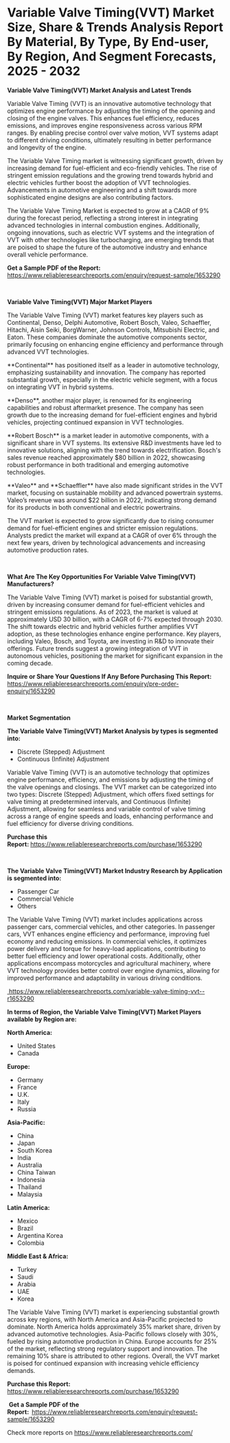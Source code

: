<p><h1>Variable Valve Timing(VVT) Market Size, Share & Trends Analysis Report By Material, By Type, By End-user, By Region, And Segment Forecasts, 2025 - 2032</h1></p><p><strong>Variable Valve Timing(VVT) Market Analysis and Latest Trends</strong></p>
<p><p>Variable Valve Timing (VVT) is an innovative automotive technology that optimizes engine performance by adjusting the timing of the opening and closing of the engine valves. This enhances fuel efficiency, reduces emissions, and improves engine responsiveness across various RPM ranges. By enabling precise control over valve motion, VVT systems adapt to different driving conditions, ultimately resulting in better performance and longevity of the engine.</p><p>The Variable Valve Timing market is witnessing significant growth, driven by increasing demand for fuel-efficient and eco-friendly vehicles. The rise of stringent emission regulations and the growing trend towards hybrid and electric vehicles further boost the adoption of VVT technologies. Advancements in automotive engineering and a shift towards more sophisticated engine designs are also contributing factors.</p><p>The Variable Valve Timing Market is expected to grow at a CAGR of 9% during the forecast period, reflecting a strong interest in integrating advanced technologies in internal combustion engines. Additionally, ongoing innovations, such as electric VVT systems and the integration of VVT with other technologies like turbocharging, are emerging trends that are poised to shape the future of the automotive industry and enhance overall vehicle performance.</p></p>
<p><strong>Get a Sample PDF of the Report:&nbsp;</strong> <a href="https://www.reliableresearchreports.com/enquiry/request-sample/1653290?utm_campaign=2960&utm_medium=2&utm_source=Github&utm_content=ia&utm_term=11042025&utm_id=variable-valve-timingvvt">https://www.reliableresearchreports.com/enquiry/request-sample/1653290</a></p>
<p>&nbsp;</p>
<p><strong>Variable Valve Timing(VVT) Major Market Players</strong></p>
<p><p>The Variable Valve Timing (VVT) market features key players such as Continental, Denso, Delphi Automotive, Robert Bosch, Valeo, Schaeffler, Hitachi, Aisin Seiki, BorgWarner, Johnson Controls, Mitsubishi Electric, and Eaton. These companies dominate the automotive components sector, primarily focusing on enhancing engine efficiency and performance through advanced VVT technologies.</p><p>**Continental** has positioned itself as a leader in automotive technology, emphasizing sustainability and innovation. The company has reported substantial growth, especially in the electric vehicle segment, with a focus on integrating VVT in hybrid systems. </p><p>**Denso**, another major player, is renowned for its engineering capabilities and robust aftermarket presence. The company has seen growth due to the increasing demand for fuel-efficient engines and hybrid vehicles, projecting continued expansion in VVT technologies.</p><p>**Robert Bosch** is a market leader in automotive components, with a significant share in VVT systems. Its extensive R&D investments have led to innovative solutions, aligning with the trend towards electrification. Bosch's sales revenue reached approximately $80 billion in 2022, showcasing robust performance in both traditional and emerging automotive technologies.</p><p>**Valeo** and **Schaeffler** have also made significant strides in the VVT market, focusing on sustainable mobility and advanced powertrain systems. Valeo’s revenue was around $22 billion in 2022, indicating strong demand for its products in both conventional and electric powertrains.</p><p>The VVT market is expected to grow significantly due to rising consumer demand for fuel-efficient engines and stricter emission regulations. Analysts predict the market will expand at a CAGR of over 6% through the next few years, driven by technological advancements and increasing automotive production rates.</p></p>
<p>&nbsp;</p>
<p><strong>What Are The Key Opportunities For Variable Valve Timing(VVT) Manufacturers?</strong></p>
<p><p>The Variable Valve Timing (VVT) market is poised for substantial growth, driven by increasing consumer demand for fuel-efficient vehicles and stringent emissions regulations. As of 2023, the market is valued at approximately USD 30 billion, with a CAGR of 6-7% expected through 2030. The shift towards electric and hybrid vehicles further amplifies VVT adoption, as these technologies enhance engine performance. Key players, including Valeo, Bosch, and Toyota, are investing in R&D to innovate their offerings. Future trends suggest a growing integration of VVT in autonomous vehicles, positioning the market for significant expansion in the coming decade.</p></p>
<p><strong>Inquire or Share Your Questions If Any Before Purchasing This Report:</strong> <a href="https://www.reliableresearchreports.com/enquiry/pre-order-enquiry/1653290?utm_campaign=2960&utm_medium=2&utm_source=Github&utm_content=ia&utm_term=11042025&utm_id=variable-valve-timingvvt">https://www.reliableresearchreports.com/enquiry/pre-order-enquiry/1653290</a></p>
<p>&nbsp;</p>
<p><strong>Market Segmentation</strong></p>
<p><strong>The Variable Valve Timing(VVT) Market Analysis by types is segmented into:</strong></p>
<p><ul><li>Discrete (Stepped) Adjustment</li><li>Continuous (Infinite) Adjustment</li></ul></p>
<p><p>Variable Valve Timing (VVT) is an automotive technology that optimizes engine performance, efficiency, and emissions by adjusting the timing of the valve openings and closings. The VVT market can be categorized into two types: Discrete (Stepped) Adjustment, which offers fixed settings for valve timing at predetermined intervals, and Continuous (Infinite) Adjustment, allowing for seamless and variable control of valve timing across a range of engine speeds and loads, enhancing performance and fuel efficiency for diverse driving conditions.</p></p>
<p><strong>Purchase this Report:&nbsp;</strong><a href="https://www.reliableresearchreports.com/purchase/1653290?utm_campaign=2960&utm_medium=2&utm_source=Github&utm_content=ia&utm_term=11042025&utm_id=variable-valve-timingvvt">https://www.reliableresearchreports.com/purchase/1653290</a></p>
<p>&nbsp;</p>
<p><strong>The Variable Valve Timing(VVT) Market Industry Research by Application is segmented into:</strong></p>
<p><ul><li>Passenger Car</li><li>Commercial Vehicle</li><li>Others</li></ul></p>
<p><p>The Variable Valve Timing (VVT) market includes applications across passenger cars, commercial vehicles, and other categories. In passenger cars, VVT enhances engine efficiency and performance, improving fuel economy and reducing emissions. In commercial vehicles, it optimizes power delivery and torque for heavy-load applications, contributing to better fuel efficiency and lower operational costs. Additionally, other applications encompass motorcycles and agricultural machinery, where VVT technology provides better control over engine dynamics, allowing for improved performance and adaptability in various driving conditions.</p></p>
<p><a href="https://www.reliableresearchreports.com/variable-valve-timing-vvt--r1653290?utm_campaign=2960&utm_medium=2&utm_source=Github&utm_content=ia&utm_term=11042025&utm_id=variable-valve-timingvvt">&nbsp;https://www.reliableresearchreports.com/variable-valve-timing-vvt--r1653290</a></p>
<p><strong>In terms of Region, the Variable Valve Timing(VVT) Market Players available by Region are:</strong></p>
<p>
    <p> <strong> North America: </strong>
        <ul>
            <li>United States</li>
            <li>Canada</li>
        </ul>
        </p> 
    <p> <strong> Europe: </strong>
        <ul>
            <li>Germany</li>
            <li>France</li>
            <li>U.K.</li>
            <li>Italy</li>
            <li>Russia</li>
        </ul>
        </p> 
    <p> <strong> Asia-Pacific: </strong>
        <ul>
            <li>China</li>
            <li>Japan</li>
            <li>South Korea</li>
            <li>India</li>
            <li>Australia</li>
            <li>China Taiwan</li>
            <li>Indonesia</li>
            <li>Thailand</li>
            <li>Malaysia</li>
        </ul>
        </p> 
    <p> <strong> Latin America: </strong>
        <ul>
            <li>Mexico</li>
            <li>Brazil</li>
            <li>Argentina Korea</li>
            <li>Colombia</li>
        </ul>
        </p> 
    <p> <strong> Middle East & Africa: </strong>
        <ul>
            <li>Turkey</li>
            <li>Saudi</li>
            <li>Arabia</li>
            <li>UAE</li>
            <li>Korea</li>
        </ul>
    </p>
    </p>
<p><p>The Variable Valve Timing (VVT) market is experiencing substantial growth across key regions, with North America and Asia-Pacific projected to dominate. North America holds approximately 35% market share, driven by advanced automotive technologies. Asia-Pacific follows closely with 30%, fueled by rising automotive production in China. Europe accounts for 25% of the market, reflecting strong regulatory support and innovation. The remaining 10% share is attributed to other regions. Overall, the VVT market is poised for continued expansion with increasing vehicle efficiency demands.</p></p>
<p><strong>Purchase this Report: </strong><a href="https://www.reliableresearchreports.com/purchase/1653290?utm_campaign=2960&utm_medium=2&utm_source=Github&utm_content=ia&utm_term=11042025&utm_id=variable-valve-timingvvt">https://www.reliableresearchreports.com/purchase/1653290</a></p>
<p>&nbsp;<strong>Get a Sample PDF of the Report:&nbsp;&nbsp;</strong><a href="https://www.reliableresearchreports.com/enquiry/request-sample/1653290?utm_campaign=2960&utm_medium=2&utm_source=Github&utm_content=ia&utm_term=11042025&utm_id=variable-valve-timingvvt">https://www.reliableresearchreports.com/enquiry/request-sample/1653290</a></p>
<p><strong></strong></p>
<p>Check more reports on <a href="https://www.reliableresearchreports.com/?utm_campaign=2960&utm_medium=2&utm_source=Github&utm_content=ia&utm_term=11042025&utm_id=variable-valve-timingvvt">https://www.reliableresearchreports.com/</a></p>